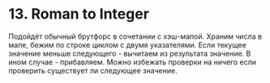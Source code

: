 # 13. Roman to Integer

Подойдёт обычный брутфорс в сочетании с хэш-мапой. Храним числа в мапе, бежим по строке циклом с двумя указателями. Если текущее значение меньше следующего - вычитаем из результата значение. В ином случае - прибавляем. Можно избежать проверки на ничего если проверить существует ли следующее значение.
